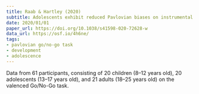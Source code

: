 ```yaml
---
title: Raab & Hartley (2020)
subtitle: Adolescents exhibit reduced Pavlovian biases on instrumental learning
date: 2020/01/01
paper_url: https://doi.org/10.1038/s41598-020-72628-w
data_url: https://osf.io/4h6ne/
tags:
- pavlovian go/no-go task
- development
- adolescence
---
```


Data from 61 participants, consisting of 20 children (8–12 years old), 20 adolescents (13–17 years old), and 21 adults (18–25 years old) on the valenced Go/No-Go task.
